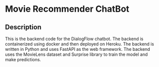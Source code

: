 # Movie Recommender ChatBot

## Description
This is the backend code for the DialogFlow chatbot. The backend is containerized using docker and then deployed on Heroku. The backend is written in Python and uses FastAPI as the web framework. The backend uses the MovieLens dataset and Surprise library to train the model and make predictions. 